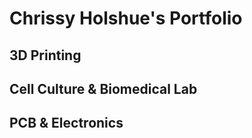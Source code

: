 # Chrissy Holshue's Portfolio


## 3D Printing

## Cell Culture & Biomedical Lab

## PCB & Electronics
